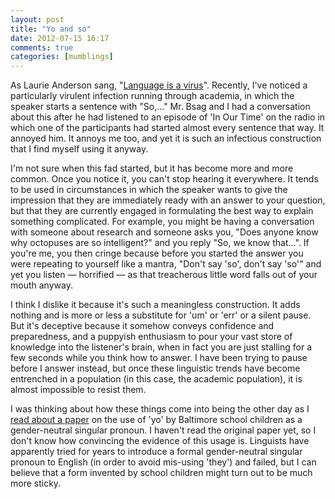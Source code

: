 ```yaml
---
layout: post
title: "Yo and so"
date: 2012-07-15 16:17
comments: true
categories: [mumblings]
---
```


As Laurie Anderson sang, "[Language is a virus][1]". Recently, I've noticed a particularly virulent infection running through academia, in which the speaker starts a sentence with "So,..." Mr. Bsag and I had a conversation about this after he had listened to an episode of 'In Our Time' on the radio in which one of the participants had started almost every sentence that way. It annoyed him. It annoys me too, and yet it is such an infectious construction that I find myself using it anyway.

I'm not sure when this fad started, but it has become more and more common. Once you notice it, you can't stop hearing it everywhere. It tends to be used in circumstances in which the speaker wants to give the impression that they are immediately ready with an answer to your question, but that they are currently engaged in formulating the best way to explain something complicated. For example, you might be having a conversation with someone about research and someone asks you, "Does anyone know why octopuses are so intelligent?" and you reply "So, we know that...". If you're me, you then cringe because before you started the answer you were repeating to yourself like a mantra, "Don't say 'so', don't say 'so'" and yet you listen &mdash; horrified &mdash; as that treacherous little word falls out of your mouth anyway.

I think I dislike it because it's such a meaningless construction. It adds nothing and is more or less a substitute for 'um' or 'err' or a silent pause. But it's deceptive because it somehow conveys confidence and preparedness, and a puppyish enthusiasm to pour your vast store of knowledge into the listener's brain, when in fact you are just stalling for a few seconds while you think how to answer. I have been trying to pause before I answer instead, but once these linguistic trends have become entrenched in a population (in this case, the academic population), it is almost impossible to resist them.

I was thinking about how these things come into being the other day as I [read about a paper][2] on the use of 'yo' by Baltimore school children as a gender-neutral singular pronoun. I haven't read the original paper yet, so I don't know how convincing the evidence of this usage is. Linguists have apparently tried for years to introduce a formal gender-neutral singular pronoun to English (in order to avoid mis-using 'they') and failed, but I can believe that a form invented by school children might turn out to be much more sticky. 

[1]: https://www.youtube.com/watch?v=DZkjoXyexKk
[2]: http://grammar.quickanddirtytips.com/grammar-yo-pronoun.aspx
